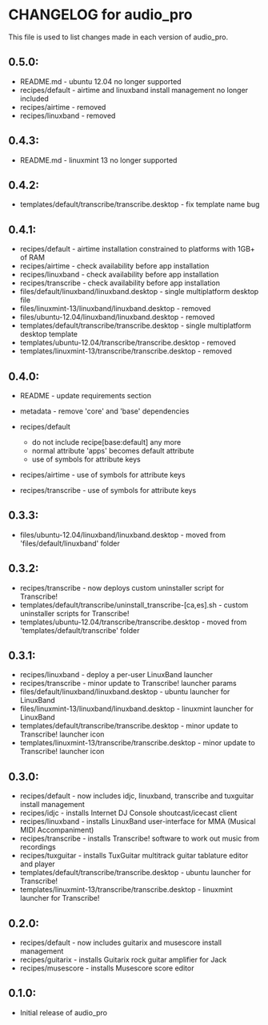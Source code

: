 # CHANGELOG for audio_pro

This file is used to list changes made in each version of audio_pro.

## 0.5.0:

* README.md         - ubuntu 12.04 no longer supported
* recipes/default   - airtime and linuxband install management no longer included
* recipes/airtime   - removed
* recipes/linuxband - removed

## 0.4.3:

* README.md - linuxmint 13 no longer supported

## 0.4.2:

* templates/default/transcribe/transcribe.desktop - fix template name bug

## 0.4.1:

* recipes/default    - airtime installation constrained to platforms with 1GB+ of RAM
* recipes/airtime    - check availability before app installation
* recipes/linuxband  - check availability before app installation
* recipes/transcribe - check availability before app installation
* files/default/linuxband/linuxband.desktop            - single multiplatform desktop file
* files/linuxmint-13/linuxband/linuxband.desktop       - removed
* files/ubuntu-12.04/linuxband/linuxband.desktop       - removed
* templates/default/transcribe/transcribe.desktop      - single multiplatform desktop template
* templates/ubuntu-12.04/transcribe/transcribe.desktop - removed
* templates/linuxmint-13/transcribe/transcribe.desktop - removed

## 0.4.0:

* README   - update requirements section
* metadata - remove 'core' and 'base' dependencies

* recipes/default

  - do not include recipe[base:default] any more
  - normal attribute 'apps' becomes default attribute
  - use of symbols for attribute keys

* recipes/airtime    - use of symbols for attribute keys
* recipes/transcribe - use of symbols for attribute keys

## 0.3.3:

* files/ubuntu-12.04/linuxband/linuxband.desktop - moved from 'files/default/linuxband' folder

## 0.3.2:

* recipes/transcribe - now deploys custom uninstaller script for Transcribe!
* templates/default/transcribe/uninstall_transcribe-[ca,es].sh - custom uninstaller scripts for Transcribe!
* templates/ubuntu-12.04/transcribe/transcribe.desktop - moved from 'templates/default/transcribe' folder

## 0.3.1:

* recipes/linuxband  - deploy a per-user LinuxBand launcher
* recipes/transcribe - minor update to Transcribe! launcher params
* files/default/linuxband/linuxband.desktop            - ubuntu launcher for LinuxBand
* files/linuxmint-13/linuxband/linuxband.desktop       - linuxmint launcher for LinuxBand
* templates/default/transcribe/transcribe.desktop      - minor update to Transcribe! launcher icon
* templates/linuxmint-13/transcribe/transcribe.desktop - minor update to Transcribe! launcher icon

## 0.3.0:

* recipes/default    - now includes idjc, linuxband, transcribe and tuxguitar install management
* recipes/idjc       - installs Internet DJ Console shoutcast/icecast client
* recipes/linuxband  - installs LinuxBand user-interface for MMA (Musical MIDI Accompaniment)
* recipes/transcribe - installs Transcribe! software to work out music from recordings
* recipes/tuxguitar  - installs TuxGuitar multitrack guitar tablature editor and player
* templates/default/transcribe/transcribe.desktop      - ubuntu launcher for Transcribe!
* templates/linuxmint-13/transcribe/transcribe.desktop - linuxmint launcher for Transcribe!

## 0.2.0:

* recipes/default   - now includes guitarix and musescore install management
* recipes/guitarix  - installs Guitarix rock guitar amplifier for Jack
* recipes/musescore - installs Musescore score editor

## 0.1.0:

* Initial release of audio_pro

